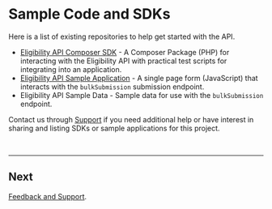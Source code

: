 # Sample Code and SDKs

Here is a list of existing repositories to help get started with the API.

* [Eligibility API Composer SDK](https://github.com/CityOfNewYork/eligibilityapi-library-php) -  A Composer Package (PHP) for interacting with the Eligibility API with practical test scripts for integrating into an application.
* [Eligibility API Sample Application](https://github.com/CityOfNewYork/eligibilityapi-sample-app) - A single page form (JavaScript) that interacts with the `bulkSubmission` submission endpoint.
* Eligibility API Sample Data - Sample data for use with the `bulkSubmission` endpoint.

Contact us through [Support](mailto:eligibilityapi@nycopportunity.nyc.gov) if you need additional help or have interest in sharing and listing SDKs or sample applications for this project.

<br>
<hr>

## Next

[Feedback and Support](/feedback-and-support).
